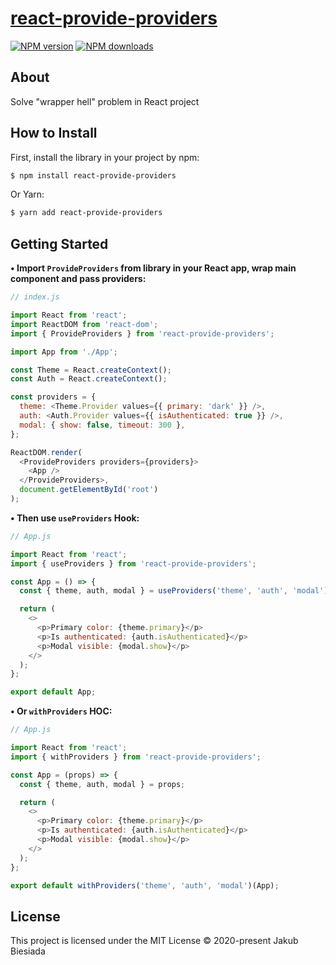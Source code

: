# [react-provide-providers](https://github.com/jb1905/react-provide-providers)

[![NPM version](http://img.shields.io/npm/v/react-provide-providers.svg?style=flat-square)](https://www.npmjs.com/package/react-provide-providers)
[![NPM downloads](http://img.shields.io/npm/dm/react-provide-providers.svg?style=flat-square)](https://www.npmjs.com/package/react-provide-providers)

## About

Solve "wrapper hell" problem in React project

## How to Install

First, install the library in your project by npm:

```sh
$ npm install react-provide-providers
```

Or Yarn:

```sh
$ yarn add react-provide-providers
```

## Getting Started

**• Import `ProvideProviders` from library in your React app, wrap main component and pass providers:**

```js
// index.js

import React from 'react';
import ReactDOM from 'react-dom';
import { ProvideProviders } from 'react-provide-providers';

import App from './App';

const Theme = React.createContext();
const Auth = React.createContext();

const providers = {
  theme: <Theme.Provider values={{ primary: 'dark' }} />,
  auth: <Auth.Provider values={{ isAuthenticated: true }} />,
  modal: { show: false, timeout: 300 },
};

ReactDOM.render(
  <ProvideProviders providers={providers}>
    <App />
  </ProvideProviders>,
  document.getElementById('root')
);
```

**• Then use `useProviders` Hook:**

```js
// App.js

import React from 'react';
import { useProviders } from 'react-provide-providers';

const App = () => {
  const { theme, auth, modal } = useProviders('theme', 'auth', 'modal');

  return (
    <>
      <p>Primary color: {theme.primary}</p>
      <p>Is authenticated: {auth.isAuthenticated}</p>
      <p>Modal visible: {modal.show}</p>
    </>
  );
};

export default App;
```

**• Or `withProviders` HOC:**

```js
// App.js

import React from 'react';
import { withProviders } from 'react-provide-providers';

const App = (props) => {
  const { theme, auth, modal } = props;

  return (
    <>
      <p>Primary color: {theme.primary}</p>
      <p>Is authenticated: {auth.isAuthenticated}</p>
      <p>Modal visible: {modal.show}</p>
    </>
  );
};

export default withProviders('theme', 'auth', 'modal')(App);
```

## License

This project is licensed under the MIT License © 2020-present Jakub Biesiada
